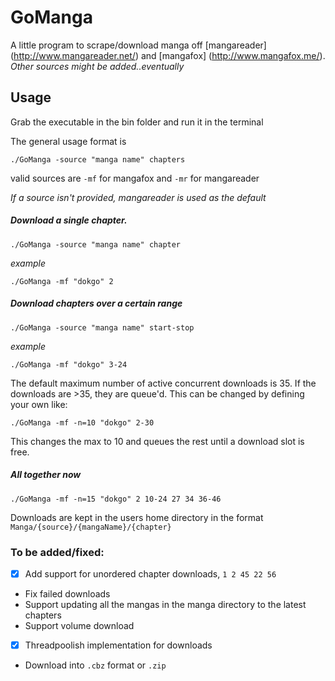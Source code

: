 # GoManga
A little program to scrape/download manga off [mangareader] (http://www.mangareader.net/) and [mangafox] (http://www.mangafox.me/).
*Other sources might be added..eventually*

## Usage
Grab the executable in the bin folder and run it in the terminal

The general usage format is

	./GoManga -source "manga name" chapters

valid sources are `-mf` for mangafox and `-mr` for mangareader

*If a source isn't provided, mangareader is used as the default*

##### Download a single chapter.

  	./GoManga -source "manga name" chapter

*example*

	./GoManga -mf "dokgo" 2


##### Download chapters over a certain range

	./GoManga -source "manga name" start-stop

*example*

	./GoManga -mf "dokgo" 3-24

The default maximum number of active concurrent downloads is 35. If the downloads are >35, they are queue'd. This can be changed by defining your own like:

	./GoManga -mf -n=10 "dokgo" 2-30

This changes the max to 10 and queues the rest until a download slot is free.

##### All together now

	./GoManga -mf -n=15 "dokgo" 2 10-24 27 34 36-46




Downloads are kept in the users home directory in the format `Manga/{source}/{mangaName}/{chapter}`

### To be added/fixed:
 - [x] Add support for unordered chapter downloads, `1 2 45 22 56`
 - Fix failed downloads
 - Support updating all the mangas in the manga directory to the latest chapters
 - Support volume download
 - [x] Threadpoolish implementation for downloads
 - Download into `.cbz` format or `.zip`
